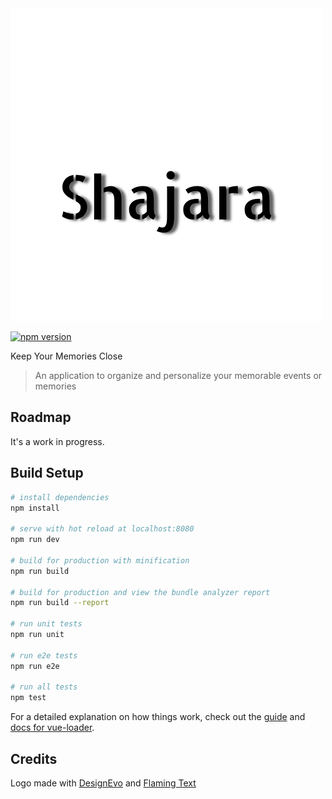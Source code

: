 <img src="logo.png" alt="Koa middleware framework for nodejs"/>  

[![npm version](https://badge.fury.io/js/npm.svg)](https://badge.fury.io/js/npm)

Keep Your Memories Close

> An application to organize and personalize your memorable events or memories

## Roadmap

It's a work in progress.

## Build Setup

```bash
# install dependencies
npm install

# serve with hot reload at localhost:8080
npm run dev

# build for production with minification
npm run build

# build for production and view the bundle analyzer report
npm run build --report

# run unit tests
npm run unit

# run e2e tests
npm run e2e

# run all tests
npm test
```

For a detailed explanation on how things work, check out the [guide](http://vuejs-templates.github.io/webpack/) and [docs for vue-loader](http://vuejs.github.io/vue-loader).

## Credits

Logo made with <a href="https://www.designevo.com/en/" title="Free Online Logo Maker">DesignEvo</a>
and <a href="https://flamingtext.com" title="Picnic Logo Design | Free Online Design Tool">Flaming Text
